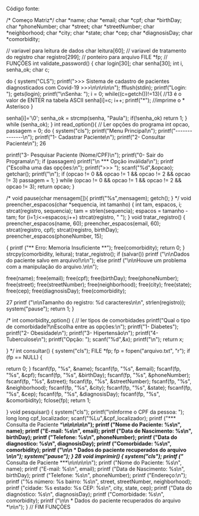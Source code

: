 Código fonte:


/* Começo Matriz*/ 
char *name; 
char *email; 
char *cpf; 
char *birthDay; 
char *phoneNumber; 
char *street; 
char *streetNumber; 
char *neighborhood; 
char *city; 
char *state; 
char *cep; 
char *diagnosisDay; 
char *comorbidity; 

// variavel para leitura de dados 
char leitura[60]; 
// variavel de tratamento do registro 
char registro[299]; 
// ponteiro para arquivo 
FILE *fp; 
// FUNÇÕES 
int validate_password() { 
char login[30]; 
char senha[30]; 
int i, senha_ok; 
char c; 

do { 
system("CLS"); 
printf(">>> Sistema de cadastro de pacientes diagnosticados com Covid-19 >>>\n\n\n\n\n"); 
fflush(stdin); 
printf("Login: "); 
gets(login); 
printf("\nSenha: "); 
i = 0; 
while((c=getch())!=13){ //13 é o valor de ENTER na tabela ASCII 
senha[i]=c; 
i++; 
printf("*"); //imprime o * Asterisco 
} 

senha[i]='\0'; 
senha_ok = strcmp(senha, "Paula"); 
if(!senha_ok) return 1; 
} while (senha_ok); 
} 
int read_option(){ // Ler opções do programa 
int opcao, passagem = 0; 
do { 
system("cls"); 
printf("Menu Principal\n"); 
printf("--------------\n"); 
printf("1- Cadastrar Paciente\n"); 
printf("2- Consultar Paciente\n"); 
26

printf("3- Pesquisar Paciente (Nome/CPF)\n"); 
printf("0- Sair do Programa\n"); 
if (passagem) 
printf("\n *** Opção inválida!\n"); 
printf ("Escolha uma das opções:\n"); 
printf(">>> "); 
scanf("%d",&opcao); 
getchar(); 
printf("\n"); 
if (opcao != 0 && opcao != 1 && opcao != 2 && opcao != 3) passagem = 1; 
} while (opcao != 0 && opcao != 1 && opcao != 2 && opcao != 3); 
return opcao; 
} 

/* 
void pause(char mensagem[]){ 
printf("%s",mensagem); 
getch(); 
} 
*/ 
void preencher_espacos(char *sequencia, int tamanho) { 
int tam, espacos, i; 
strcat(registro, sequencia); 
tam = strlen(sequencia); 
espacos = tamanho - tam; 
for (i=1;i<=espacos;i++) strcat(registro, " "); 
} 
void tratar_registro() { 
preencher_espacos(name, 60); 
preencher_espacos(email, 60); 
strcat(registro, cpf); 
strcat(registro, birthDay); 
preencher_espacos(phoneNumber, 15);

{ 
printf ("** Erro: Memoria Insuficiente **"); 
free(comorbidity); 
return 0; 
} 
strcpy(comorbidity, leitura); 
tratar_registro(); 
if (salvar()) printf ("\n\nDados do paciente salvo em arquivo!\n\n"); 
else printf ("\n\nHouve um problema com a manipulação do arquivo.\n\n"); 

free(name); 
free(email); 
free(cpf); 
free(birthDay); 
free(phoneNumber); 
free(street); 
free(streetNumber); 
free(neighborhood); 
free(city); 
free(state); 
free(cep); 
free(diagnosisDay); 
free(comorbidity); 

27
printf ("\n\nTamanho do registro: %d caracteres\n\n", strlen(registro)); 
system("pause"); 
return 1; 
} 

/* 
int comorbidity_option() { // ler tipos de comorbidades 
printf("Qual o tipo de comorbidade?\nEscolha entre as opções:\n"); 
printf("1- Diabetes"); 
printf("2- Obesidade\n"); 
printf("3- Hipertensão\n"); 
printf("4- Tuberculose\n"); 
printf("Opção: "); 
scanf("%d",&x); 
printf("\n"); 
return x;

} 
*/ 
int consultar() { 
system("cls"); 
FILE *fp; 
fp = fopen("arquivo.txt", "r"); 
if (fp == NULL) {

return 0; 
} 
fscanf(fp, "%s", &name); 
fscanf(fp, "%s", &email); 
fscanf(fp, "%s", &cpf); 
fscanf(fp, "%s", &birthDay); 
fscanf(fp, "%s", &phoneNumber); 
fscanf(fp, "%s", &street); 
fscanf(fp, "%s", &streetNumber); 
fscanf(fp, "%s", &neighborhood); 
fscanf(fp, "%s", &city); 
fscanf(fp, "%s", &state); 
fscanf(fp, "%s", &cep); 
fscanf(fp, "%s", &diagnosisDay); 
fscanf(fp, "%s", &comorbidity); 
fclose(fp); 
return 1; 

} 
void pesquisar() { 
system("cls"); 
printf("\nInforme o CPF da pessoa: "); 
long long cpf_localizador; 
scanf("%Lu",&cpf_localizador); 
printf ("*** Consulta de Paciente ***\n\n\n\n\n"); 
printf ("Nome do Paciente: %s\n", name); 
printf ("E-mail: %s\n", email); 
printf ("Data de Nascimento: %s\n", birthDay); 
printf ("Telefone: %s\n", phoneNumber); 
printf ("Data do diagnostico: %s\n", diagnosisDay); 
printf ("Comorbidade: %s\n", comorbidity); 
printf ("\n\n * Dados do paciente recuperados do arquivo *\n\n"); 
system("pause"); 
}
28
void imprimir() { 
system("cls"); 
printf ("*** Consulta de Paciente ***\n\n\n\n\n"); 
printf ("Nome do Paciente: %s\n", name); 
printf ("E-mail: %s\n", email); 
printf ("Data de Nascimento: %s\n", birthDay); 
printf ("Telefone: %s\n", phoneNumber); 
printf ("Endereço:\n"); 
printf ("%s número: %s bairro: %s\n", street, streetNumber, neighborhood); 
printf ("cidade: %s estado: %s CEP: %s\n", city, state, cep); 
printf ("Data do diagnóstico: %s\n", diagnosisDay); 
printf ("Comorbidade: %s\n", comorbidity); 
printf ("\n\n * Dados do paciente recuperados do arquivo *\n\n"); 
} 
// FIM FUNÇÕES
